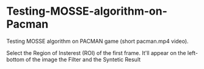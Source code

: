 # Testing-MOSSE-algorithm-on-Pacman

Testing MOSSE algorithm on PACMAN game (short pacman.mp4 video).

Select the Region of Insterest (ROI) of the first frame. It'll appear on the left-bottom of the image the Filter and the Syntetic Result
